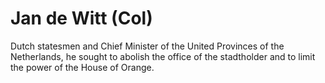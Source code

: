 # Jan de Witt (Col)

Dutch statesmen and Chief Minister of the United Provinces of the Netherlands, he sought to abolish the office of the stadtholder and to limit the power of the House of Orange.